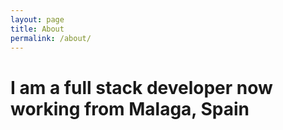 ```yaml
---
layout: page
title: About
permalink: /about/
---
```


# I am a full stack developer now working from Malaga, Spain